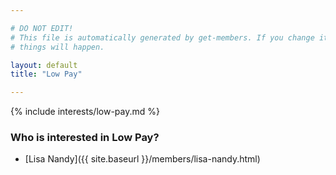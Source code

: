 ```yaml
---

# DO NOT EDIT!
# This file is automatically generated by get-members. If you change it, bad
# things will happen.

layout: default
title: "Low Pay"

---
```


{% include interests/low-pay.md %}

### Who is interested in Low Pay?


* [Lisa Nandy]({{ site.baseurl }}/members/lisa-nandy.html)

